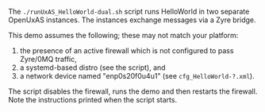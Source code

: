The `./runUxAS_HelloWorld-dual.sh` script runs HelloWorld in two separate
OpenUxAS instances. The instances exchange messages via a Zyre bridge.

This demo assumes the following; these may not match your platform:

  1) the presence of an active firewall which is not configured to
     pass Zyre/0MQ traffic,
  2) a systemd-based distro (see the script), and
  3) a network device named "enp0s20f0u4u1" (see `cfg_HelloWorld-?.xml`).

The script disables the firewall, runs the demo and then restarts the
firewall. Note the instructions printed when the script starts.
